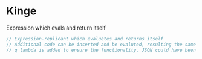 # Kinge
Expression which evals and return itself

```js
// Expression-replicant which evaluetes and returns itself
// Additional code can be inserted and be evaluted, resulting the same expression
// q lambda is added to ensure the functionality, JSON could have been used directly
```

